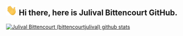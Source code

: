 <h2><img src="https://raw.githubusercontent.com/ABSphreak/ABSphreak/master/gifs/Hi.gif" width="30px"> Hi there, here is Julival Bittencourt GitHub.</h2>


[![Julival Bittencourt (bittencourtjulival) github stats](https://github-readme-stats.vercel.app/api?username=bittencourtjulival)](https://github.com/bittencourtjulival)

<!--
**bittencourtjulival/bittencourtjulival** is a ✨ _special_ ✨ repository because its `README.md` (this file) appears on your GitHub profile.

Here are some ideas to get you started:

- 🔭 I’m currently working on ...
- 🌱 I’m currently learning ...
- 👯 I’m looking to collaborate on ...
- 🤔 I’m looking for help with ...
- 💬 Ask me about ...
- 📫 How to reach me: ...
- 😄 Pronouns: ...
- ⚡ Fun fact: ...
-->
